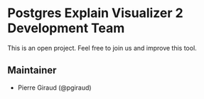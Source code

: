 # Postgres Explain Visualizer 2 Development Team

This is an open project. Feel free to join us and improve this tool.

## Maintainer

- Pierre Giraud (@pgiraud)
